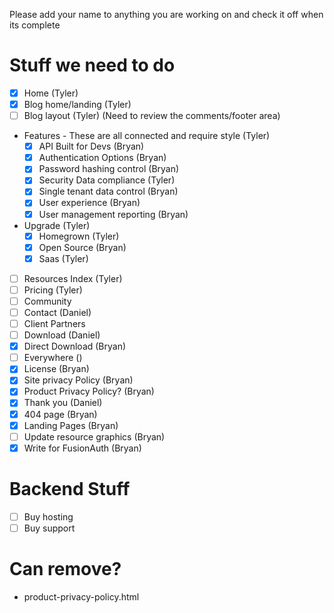Please add your name to anything you are working on and check it off when its complete

Stuff we need to do
====
* [x] Home (Tyler)
* [x] Blog home/landing (Tyler)
* [ ] Blog layout (Tyler) (Need to review the comments/footer area)
* Features - These are all connected and require style (Tyler)
  + [x] API Built for Devs (Bryan)
  + [x] Authentication Options (Bryan)
  + [x] Password hashing control (Bryan)
  + [x] Security Data compliance (Tyler)
  + [x] Single tenant data control (Bryan)
  + [x] User experience (Bryan)
  + [x] User management reporting (Bryan)
* Upgrade (Tyler)
  + [x] Homegrown (Tyler)
  + [x] Open Source (Bryan)
  + [x] Saas (Tyler)
* [ ] Resources Index (Tyler)
* [ ] Pricing (Tyler)
* [ ] Community
* [ ] Contact (Daniel)
* [ ] Client Partners
* [ ] Download (Daniel)
* [x] Direct Download (Bryan)
* [ ] Everywhere ()
* [x] License (Bryan)
* [x] Site privacy Policy (Bryan)
* [x] Product Privacy Policy? (Bryan)
* [x] Thank you (Daniel)
* [x] 404 page (Bryan)
* [x] Landing Pages (Bryan)
* [ ] Update resource graphics (Bryan)
* [x] Write for FusionAuth (Bryan)

Backend Stuff
====
* [ ] Buy hosting
* [ ] Buy support

Can remove?
====
* product-privacy-policy.html
